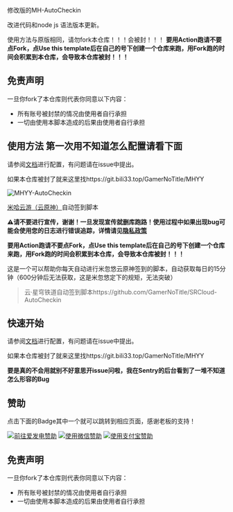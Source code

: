 修改版的MH-AutoCheckin

改进代码和node js 语法版本更新。

使用方法与原版相同，请勿fork本仓库！！！会被封！！！
**要用Action跑请不要点Fork，点Use this template后在自己的号下创建一个仓库来跑，用Fork跑的时间会积累到本仓库，会导致本仓库被封！！！**
## 免责声明

一旦你fork了本仓库则代表你同意以下内容：

- 所有账号被封禁的情况由使用者自行承担
- 一切由使用本脚本造成的后果由使用者自行承担

## 使用方法 第一次用不知道怎么配置请看下面

请参阅[文档](https://bili33.top/posts/MHYY-AutoCheckin-Manual-Gen2/)进行配置，有问题请在issue中提出。

如果本仓库被封了就来这里找https://git.bili33.top/GamerNoTitle/MHYY

![MHYY-AutoCheckin](https://socialify.git.ci/GamerNoTitle/MHYY/image?forks=1&language=1&name=1&owner=1&stargazers=1&theme=Light)

[米哈云游（云原神）](https://mhyy.mihoyo.com/)自动签到脚本

**⚠️请不要进行宣传，谢谢！一旦发现宣传就删库跑路！使用过程中如果出现bug可能会使用您的日志进行错误追踪，详情请见[隐私政策](https://github.com/ElainaMoe/MHYY-AutoCheckin/blob/master/private-policy.md)**

**要用Action跑请不要点Fork，点Use this template后在自己的号下创建一个仓库来跑，用Fork跑的时间会积累到本仓库，会导致本仓库被封！！！**

这是一个可以帮助你每天自动进行米忽悠云原神签到的脚本，自动获取每日的15分钟（600分钟后无法获取，这是米忽悠定下的规矩，无法突破）

> 云·星穹铁道自动签到脚本https://github.com/GamerNoTitle/SRCloud-AutoCheckin

## 快速开始

请参阅[文档](https://bili33.top/posts/MHYY-AutoCheckin-Manual-Gen2/)进行配置，有问题请在issue中提出。

如果本仓库被封了就来这里找https://git.bili33.top/GamerNoTitle/MHYY

**要是真的不会用就别不好意思开issue问啦，我在Sentry的后台看到了一堆不知道怎么形容的Bug**

## 赞助
点击下面的Badge其中一个就可以跳转到相应页面，感谢老板的支持！

<a href="https://afdian.net/@GamerNoTitle"><img src="https://img.shields.io/badge/%E7%88%B1%E5%8F%91%E7%94%B5-GamerNoTitle-%238e8cd8?style=for-the-badge" alt="前往爱发电赞助" width=auto height=auto border="0" /></a> <a href="https://cdn.jsdelivr.net/gh/GamerNoTitle/Picture-repo@master/img/Donate/WeChatPay.png"><img src="https://img.shields.io/badge/%E5%BE%AE%E4%BF%A1%E6%94%AF%E4%BB%98-GamerNoTitle-%2304BE02?style=for-the-badge" alt="使用微信赞助" width=auto height=auto border="0" /></a> <a href="https://cdn.jsdelivr.net/gh/GamerNoTitle/Picture-repo@master/img/Donate/AliPay.jpg"><img src="https://img.shields.io/badge/%E6%94%AF%E4%BB%98%E5%AE%9D%E6%94%AF%E4%BB%98-GamerNoTitle-%231678FF?style=for-the-badge" alt="使用支付宝赞助" width=auto height=auto border="0" /></a>

## 免责声明

一旦你fork了本仓库则代表你同意以下内容：

- 所有账号被封禁的情况由使用者自行承担
- 一切由使用本脚本造成的后果由使用者自行承担


